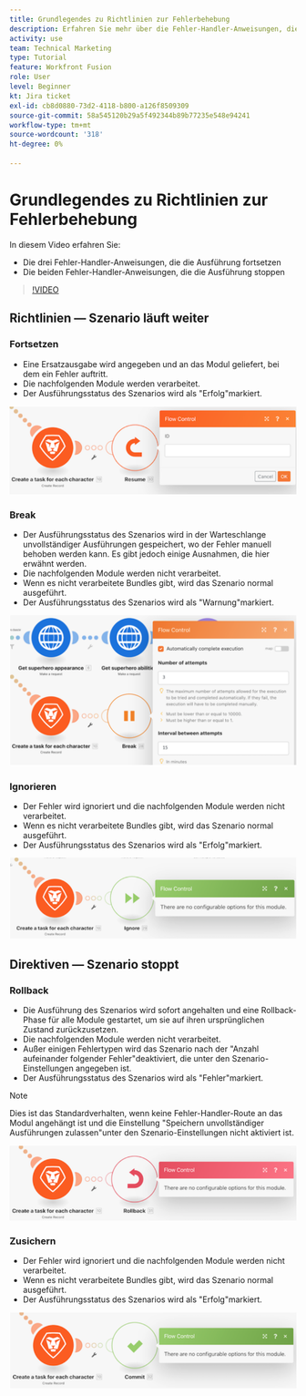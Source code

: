 ```yaml
---
title: Grundlegendes zu Richtlinien zur Fehlerbehebung
description: Erfahren Sie mehr über die Fehler-Handler-Anweisungen, die die Ausführung fortsetzen, und die Anweisungen, die die Ausführung stoppen, in [!DNL Adobe Workfront Fusion].
activity: use
team: Technical Marketing
type: Tutorial
feature: Workfront Fusion
role: User
level: Beginner
kt: Jira ticket
exl-id: cb8d0880-73d2-4118-b800-a126f8509309
source-git-commit: 58a545120b29a5f492344b89b77235e548e94241
workflow-type: tm+mt
source-wordcount: '318'
ht-degree: 0%

---
```


# Grundlegendes zu Richtlinien zur Fehlerbehebung

In diesem Video erfahren Sie:

* Die drei Fehler-Handler-Anweisungen, die die Ausführung fortsetzen
* Die beiden Fehler-Handler-Anweisungen, die die Ausführung stoppen

>[!VIDEO](https://video.tv.adobe.com/v/335305/?quality=12)

## Richtlinien — Szenario läuft weiter

### Fortsetzen

* Eine Ersatzausgabe wird angegeben und an das Modul geliefert, bei dem ein Fehler auftritt.
* Die nachfolgenden Module werden verarbeitet.
* Der Ausführungsstatus des Szenarios wird als &quot;Erfolg&quot;markiert.

![Ein Bild einer Wiederaufnahme-Anweisung](assets/troubleshooting-and-error-handling-2.png)

### Break

* Der Ausführungsstatus des Szenarios wird in der Warteschlange unvollständiger Ausführungen gespeichert, wo der Fehler manuell behoben werden kann. Es gibt jedoch einige Ausnahmen, die hier erwähnt werden.
* Die nachfolgenden Module werden nicht verarbeitet.
* Wenn es nicht verarbeitete Bundles gibt, wird das Szenario normal ausgeführt.
* Der Ausführungsstatus des Szenarios wird als &quot;Warnung&quot;markiert.

![Ein Bild einer Break-Richtlinie](assets/troubleshooting-and-error-handling-3.png)

### Ignorieren

* Der Fehler wird ignoriert und die nachfolgenden Module werden nicht verarbeitet.
* Wenn es nicht verarbeitete Bundles gibt, wird das Szenario normal ausgeführt.
* Der Ausführungsstatus des Szenarios wird als &quot;Erfolg&quot;markiert.

![Bild einer Ignorieren-Richtlinie](assets/troubleshooting-and-error-handling-4.png)

## Direktiven — Szenario stoppt

### Rollback

* Die Ausführung des Szenarios wird sofort angehalten und eine Rollback-Phase für alle Module gestartet, um sie auf ihren ursprünglichen Zustand zurückzusetzen.
* Die nachfolgenden Module werden nicht verarbeitet.
* Außer einigen Fehlertypen wird das Szenario nach der &quot;Anzahl aufeinander folgender Fehler&quot;deaktiviert, die unter den Szenario-Einstellungen angegeben ist.
* Der Ausführungsstatus des Szenarios wird als &quot;Fehler&quot;markiert.

>[!NOTE]
>
>Dies ist das Standardverhalten, wenn keine Fehler-Handler-Route an das Modul angehängt ist und die Einstellung &quot;Speichern unvollständiger Ausführungen zulassen&quot;unter den Szenario-Einstellungen nicht aktiviert ist.

![Ein Bild einer Rollback-Richtlinie](assets/troubleshooting-and-error-handling-5.png)

### Zusichern

* Der Fehler wird ignoriert und die nachfolgenden Module werden nicht verarbeitet.
* Wenn es nicht verarbeitete Bundles gibt, wird das Szenario normal ausgeführt.
* Der Ausführungsstatus des Szenarios wird als &quot;Erfolg&quot;markiert.

![Ein Bild von einer Richtlinie über Verpflichtungen](assets/troubleshooting-and-error-handling-6.png)
